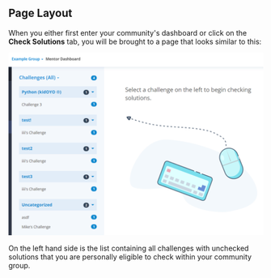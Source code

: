## Page Layout
When you either first enter your community's dashboard or click on the
**Check Solutions** tab, you will be brought to a page that looks similar to
this:

![Check Solutions Landing Page](/img/check/landing.png)

On the left hand side is the list containing all challenges with unchecked
solutions that you are personally eligible to check within your community
group.

